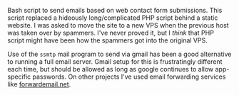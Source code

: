 Bash script to send emails based on web contact form submissions.
This script replaced a hideously long/complicated PHP script behind a static website.
I was asked to move the site to a new VPS when the previous host was taken over by spammers.
I've never proved it, but I *think* that PHP script might have been how the spammers got into the original VPS.

Use of the `ssmtp` mail program to send via gmail has been a good alternative to running a full email server.
Gmail setup for this is frustratingly different each time, but should be allowed as long as google continues to allow app-specific passwords.
On other projects I've used email forwarding services like [forwardemail.net](https://forwardemail.net).
